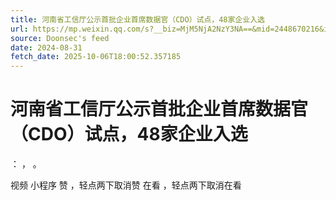 ```yaml
---
title: 河南省工信厅公示首批企业首席数据官（CDO）试点，48家企业入选
url: https://mp.weixin.qq.com/s?__biz=MjM5NjA2NzY3NA==&mid=2448670216&idx=1&sn=cc2247eb9033618dce46ca1cfa2a514b
source: Doonsec's feed
date: 2024-08-31
fetch_date: 2025-10-06T18:00:52.357185
---
```


# 河南省工信厅公示首批企业首席数据官（CDO）试点，48家企业入选

：
，
。

视频
小程序
赞
，轻点两下取消赞
在看
，轻点两下取消在看